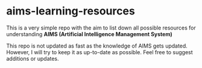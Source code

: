 # aims-learning-resources

This is a very simple repo with the aim to list down all possible resources for understanding **AIMS (Artificial Intelligence Management System)**

This repo is not updated as fast as the knowledge of AIMS gets updated. However, I will try to keep it as up-to-date as possible. Feel free to suggest additions or updates.
